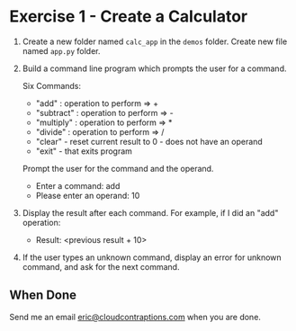 # Exercise 1 - Create a Calculator

1. Create a new folder named `calc_app` in the `demos` folder. Create new file named `app.py` folder.

2. Build a command line program which prompts the user for a command.

    Six Commands:

    - "add" : operation to perform => +
    - "subtract" : operation to perform => -
    - "multiply" : operation to perform => *
    - "divide" : operation to perform => /
    - "clear" - reset current result to 0 - does not have an operand
    - "exit" - that exits program

    Prompt the user for the command and the operand.

    - Enter a command: add
    - Please enter an operand: 10

3. Display the result after each command. For example, if I did an "add" operation:

    - Result: <previous result + 10>

4. If the user types an unknown command, display an error for unknown command, and ask for the next command.

## When Done

Send me an email [eric@cloudcontraptions.com](mailto:eric@cloudcontraptions.com) when you are done.
